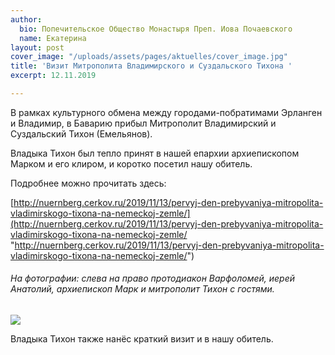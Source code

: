 ```yaml
---
author:
  bio: Попечительское Общество Монастыря Преп. Иова Почаевского
  name: Екатерина
layout: post
cover_image: "/uploads/assets/pages/aktuelles/cover_image.jpg"
title: 'Визит Митрополита Владимирского и Суздальского Тихона '
excerpt: 12.11.2019

---
```

В рамках культурного обмена между городами-побратимами Эрланген и Владимир, в Баварию прибыл Митрополит Владимирский и Суздальский Тихон (Емельянов).

Владыка Тихон был тепло принят в нашей епархии архиепископом Марком и его клиром, и коротко посетил нашу обитель.

Подробнее можно прочитать здесь:

[http://nuernberg.cerkov.ru/2019/11/13/pervyj-den-prebyvaniya-mitropolita-vladimirskogo-tixona-na-nemeckoj-zemle/](http://nuernberg.cerkov.ru/2019/11/13/pervyj-den-prebyvaniya-mitropolita-vladimirskogo-tixona-na-nemeckoj-zemle/ "http://nuernberg.cerkov.ru/2019/11/13/pervyj-den-prebyvaniya-mitropolita-vladimirskogo-tixona-na-nemeckoj-zemle/")

###### На фотографии: слева на право протодиакон Варфоломей, иерей Анатолий, архиепископ Марк и митрополит Тихон с гостями.

![](https://res.cloudinary.com/hiobmon/image/upload/v1574763478/media/2019/DSC00928-1024x679_ct91id.jpg)

Владыка Тихон также нанёс краткий визит и в нашу обитель.